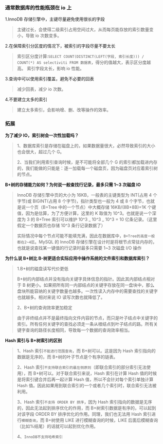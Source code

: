 ### 通常数据库的性能瓶颈在 io 上

1.InnoDB 存储引擎中，主键尽量避免使用很长的字段

> 主键过长，会使得二级索引占用空间过大，从而每页能存放的索引数量变小，导致 io 次数变多。

2.在保障索引分区度的情况下，被索引的字段尽量不要太长

> 索引区分度计算:`SELECT COUNT(DISTINCT(LEFT(字段, 索引长度))) / COUNT(*) AS selectiviti FROM 数据表`，得分的值越大，表示区分度越高。
> 索引字段太长，影响 io 性能。

3.查询中可以使用索引覆盖，避免不必要的回表

> 减少回表，减少 io 次数。

4.不要建立太多的索引

> 建立太多索引，会影响增、删、改等操作的效率。

### 拓展

**为了减少 IO，索引树会一次性加载吗？**

> 1、数据库索引是存储在磁盘上的，如果数据量很大，必然导致索引的大小也会很大，超过几个 G。
> 
> 2、当我们利用索引查询时候，是不可能将全部几个 G 的索引都加载进内存的，我们能做的只能是：逐一加载每一个磁盘页，因为磁盘页对应着索引树的节点。

**B+树的存储能力如何？为何说一般查找行记录，最多只需 1~3 次磁盘 IO**

> InnoDB 存储引擎中页的大小为 16KB，一般表的主键类型为 INT(占用 4 个字节)或 BIGINT(占用 8 个字节)，指针类型也一般为 4 或 8 个字节，也就是说一个页（B+Tree 中的一个节点）中大概存储 16KB/(8B+8B)=1K 个键值，因为是估算，为了方便计算，这里的 K 取值为 10^3。也就是说一个深度为 3 的 B+Tree 索引可以维护 10^3 _ 10^3 _ 10^3 = 10 亿条记录。（这里假定一个数据页也存储 10^3 条行记录数据了）
> 
> 实际情况中每个节点可能不能填充满，因此在数据库中，`B+Tree的高度一般都在2~4层`。MySQL 的 InnoDB 存储引擎在设计时是将根节点常驻内存的，也就是说查找某一键值的行记录时最多只需要 1~3 次磁盘 I/O 操作

**为什么说 B+树比 B-树更适合实际应用中操作系统的文件索引和数据库索引？**

> 1.B+树的磁盘读写代价更低
> 
> B+树的内部结点并没有指向关键字具体信息的指针。因此其内部结点相对于 B 树更小。如果把所有同一内部结点的关键字存放在同一盘块中，那么盘块所能容纳的关键字数量也越多。一次性读入内存中的需要查找的关键字也就越多。相对来说 IO 读写次数也就降低了。
> 
> 2、B+树的查询效率更加稳定
> 
> 由于非终结点并不是最终指向文件内容的节点，而只是叶子结点中关键字的索引。所有任何关键字的查找必须走一条从根结点到叶子结点的路。所有关键字查询的路径长度相同，导致每一个数据的查询效率相当。

**Hash 索引与 B+树索引的区别**

> 1、Hash 索引`不能进行范围查询`，而 B+树可以。这是因为 Hash 索引指向的数据是无序的，而 B+树的叶子节点是个有序的链表。
> 
> 2、Hash 索引`不支持联合索引的最左侧原则`（即联合索引的部分索引无法使用），而 B+树可以。对于联合索引来说，Hash 索引在计算 Hash 值的时候是将索引键合并后再一起计算 Hash 值，所以不会针对每个索引单独计算 Hash 值。因此如果用到联合索引的一个或者几个索引时，联合索引无法被利用。
> 
> 3、Hash 索引`不支持 ORDER BY 排序`，因为 Hash 索引指向的数据是无序的，因此无法起到排序优化的作用，而 B+树索引数据是有序的，可以起到对该字段 ORDER BY 排序优化的作用。同理，我们也无法用 Hash 索引进行`模糊查询`，而 B+树使用 LIKE 进行模糊查询的时候，LIKE 后面后模糊查询（比如%结尾）的话就可以起到优化作用。
> 
> 4、`InnoDB不支持哈希索引`
